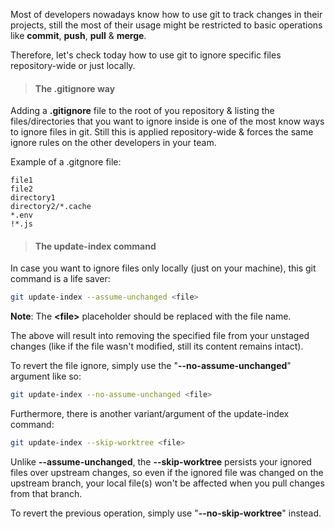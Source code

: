 Most of developers nowadays know how to use git to track changes in their projects, still the most of their usage might be restricted to basic operations like **commit**, **push**, **pull** & **merge**.

Therefore, let's check today how to use git to ignore specific files repository-wide or just locally.

<blockquote><h4>The .gitignore way</h4></blockquote>

Adding a **.gitignore** file to the root of you repository & listing the files/directories that you want to ignore inside is one of the most know ways to ignore files in git. Still this is applied repository-wide & forces the same ignore rules on the other developers in your team.

Example of a .gitgnore file:

```
file1
file2
directory1
directory2/*.cache
*.env
!*.js
```

<blockquote><h4>The update-index command</h4></blockquote>

In case you want to ignore files only locally (just on your machine), this git command is a life saver:

```bash
git update-index --assume-unchanged <file>
```

**Note**: The **&lt;file&gt;** placeholder should be replaced with the file name.

The above will result into removing the specified file from your unstaged changes (like if the file wasn't modified, still its content remains intact).

To revert the file ignore, simply use the "**--no-assume-unchanged**" argument like so:

```bash
git update-index --no-assume-unchanged <file>
```

Furthermore, there is another variant/argument of the update-index command:

```bash
git update-index --skip-worktree <file>
```

Unlike **--assume-unchanged**, the **--skip-worktree** persists your ignored files over upstream changes, so even if the ignored file was changed on the upstream branch, your local file(s) won't be affected when you pull changes from that branch.

To revert the previous operation, simply use "**--no-skip-worktree**" instead.
